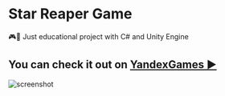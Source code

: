 # Star Reaper Game
🎮🚀 Just educational project with C# and Unity Engine

## You can check it out on [YandexGames ▶️](https://yandex.ru/games/app/195441)

![screenshot](https://i.ibb.co/m68HRns/My-Collages.png)


